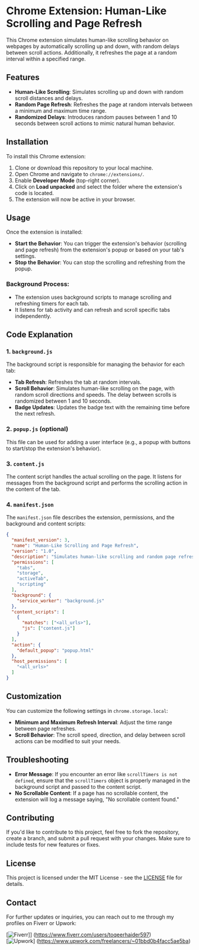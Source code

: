# Chrome Extension: Human-Like Scrolling and Page Refresh

This Chrome extension simulates human-like scrolling behavior on webpages by automatically scrolling up and down, with random delays between scroll actions. Additionally, it refreshes the page at a random interval within a specified range.

## Features

- **Human-Like Scrolling**: Simulates scrolling up and down with random scroll distances and delays.
- **Random Page Refresh**: Refreshes the page at random intervals between a minimum and maximum time range.
- **Randomized Delays**: Introduces random pauses between 1 and 10 seconds between scroll actions to mimic natural human behavior.

## Installation

To install this Chrome extension:

1. Clone or download this repository to your local machine.
2. Open Chrome and navigate to `chrome://extensions/`.
3. Enable **Developer Mode** (top-right corner).
4. Click on **Load unpacked** and select the folder where the extension's code is located.
5. The extension will now be active in your browser.

## Usage

Once the extension is installed:

- **Start the Behavior**: You can trigger the extension's behavior (scrolling and page refresh) from the extension's popup or based on your tab's settings.
- **Stop the Behavior**: You can stop the scrolling and refreshing from the popup.

### Background Process:
- The extension uses background scripts to manage scrolling and refreshing timers for each tab.
- It listens for tab activity and can refresh and scroll specific tabs independently.
  
## Code Explanation

### 1. **`background.js`**

The background script is responsible for managing the behavior for each tab:

- **Tab Refresh**: Refreshes the tab at random intervals.
- **Scroll Behavior**: Simulates human-like scrolling on the page, with random scroll directions and speeds. The delay between scrolls is randomized between 1 and 10 seconds.
- **Badge Updates**: Updates the badge text with the remaining time before the next refresh.

### 2. **`popup.js` (optional)**

This file can be used for adding a user interface (e.g., a popup with buttons to start/stop the extension's behavior).

### 3. **`content.js`**

The content script handles the actual scrolling on the page. It listens for messages from the background script and performs the scrolling action in the content of the tab.

### 4. **`manifest.json`**

The `manifest.json` file describes the extension, permissions, and the background and content scripts:

```json
{
  "manifest_version": 3,
  "name": "Human-Like Scrolling and Page Refresh",
  "version": "1.0",
  "description": "Simulates human-like scrolling and random page refresh on tabs.",
  "permissions": [
    "tabs",
    "storage",
    "activeTab",
    "scripting"
  ],
  "background": {
    "service_worker": "background.js"
  },
  "content_scripts": [
    {
      "matches": ["<all_urls>"],
      "js": ["content.js"]
    }
  ],
  "action": {
    "default_popup": "popup.html"
  },
  "host_permissions": [
    "<all_urls>"
  ]
}
```
## Customization

You can customize the following settings in `chrome.storage.local`:

- **Minimum and Maximum Refresh Interval**: Adjust the time range between page refreshes.
- **Scroll Behavior**: The scroll speed, direction, and delay between scroll actions can be modified to suit your needs.

## Troubleshooting

- **Error Message**: If you encounter an error like `scrollTimers is not defined`, ensure that the `scrollTimers` object is properly managed in the background script and passed to the content script.
- **No Scrollable Content**: If a page has no scrollable content, the extension will log a message saying, "No scrollable content found."

## Contributing

If you'd like to contribute to this project, feel free to fork the repository, create a branch, and submit a pull request with your changes. Make sure to include tests for new features or fixes.

## License

This project is licensed under the MIT License - see the [LICENSE](LICENSE) file for details.

## Contact

For further updates or inquiries, you can reach out to me through my profiles on Fiverr or Upwork:

[![Fiverr](https://upload.wikimedia.org/wikipedia/commons/thumb/5/56/Fiverr_logo.svg/1280px-Fiverr_logo.svg.png)]]
(https://www.fiverr.com/users/toqeerhaider597)  
[![Upwork](https://upload.wikimedia.org/wikipedia/commons/thumb/0/0c/Upwork_logo_2019.svg/1280px-Upwork_logo_2019.svg.png)] (https://www.upwork.com/freelancers/~01bbd0b4facc5ae5ba)

